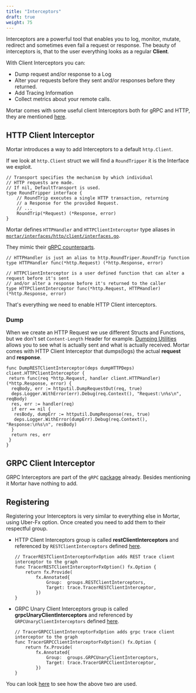 ```yaml
---
title: "Interceptors"
draft: true
weight: 75
---
```


Interceptors are a powerful tool that enables you to log, monitor, mutate, redirect and sometimes even fail a request or response.
The beauty of interceptors is, that to the user everything looks as a regular **Client**.

With Client Interceptors you can:

* Dump request and/or response to a Log
* Alter your requests before they sent and/or responses before they returned.
* Add Tracing Information
* Collect metrics about your remote calls.

Mortar comes with some useful client Interceptors both for gRPC and HTTP, they are mentioned [here](/middleware).

## HTTP Client Interceptor

Mortar introduces a way to add Interceptors to a default `http.Client`.

If we look at `http.Client` struct we will find a `RoundTripper` it is the Interface we exploit.

```golang
// Transport specifies the mechanism by which individual
// HTTP requests are made.
// If nil, DefaultTransport is used.
type RoundTripper interface {
    // RoundTrip executes a single HTTP transaction, returning
    // a Response for the provided Request.
    // ...
    RoundTrip(*Request) (*Response, error)
}
```

Mortar defines `HTTPHandler` and `HTTPClientInterceptor` type aliases in [`mortar/interfaces/http/client/interfaces.go`](https://github.com/go-masonry/mortar/blob/master/interfaces/http/client/interfaces.go).

They mimic their [gRPC counterparts](https://pkg.go.dev/google.golang.org/grpc#UnaryClientInterceptor).

```golang
// HTTPHandler is just an alias to http.RoundTriper.RoundTrip function
type HTTPHandler func(*http.Request) (*http.Response, error)

// HTTPClientInterceptor is a user defined function that can alter a request before it's sent
// and/or alter a response before it's returned to the caller
type HTTPClientInterceptor func(*http.Request, HTTPHandler) (*http.Response, error)
```

That's everything we need to enable HTTP Client interceptors.

### Dump

When we create an HTTP Request we use different Structs and Functions, but we don't set `Content-Length` Header for example.
[Dumping Utilities](https://golang.org/pkg/net/http/httputil/#DumpRequest) allows you to see what is actually sent and what is actually received.
Mortar comes with HTTP Client Interceptor that dumps(logs) the actual **request** and **response**.

```golang
func DumpRESTClientInterceptor(deps dumpHTTPDeps) client.HTTPClientInterceptor {
 return func(req *http.Request, handler client.HTTPHandler) (*http.Response, error) {
  reqBody, err := httputil.DumpRequestOut(req, true)
  deps.Logger.WithError(err).Debug(req.Context(), "Request:\n%s\n", reqBody)
  res, err := handler(req)
  if err == nil {
   resBody, dumpErr := httputil.DumpResponse(res, true)
   deps.Logger.WithError(dumpErr).Debug(req.Context(), "Response:\n%s\n", resBody)
  }
  return res, err
 }
}
```

## GRPC Client Interceptor

GRPC Interceptors are part of the `gRPC` [package](https://pkg.go.dev/google.golang.org/grpc#UnaryClientInterceptor) already.
Besides mentioning it Mortar have nothing to add.

## Registering

Registering your Interceptors is very similar to everything else in Mortar, using Uber-Fx option.
Once created you need to add them to their respectful group.

* HTTP Client Interceptors group is called **restClientInterceptors** and referenced by `RESTClientInterceptors` defined [here](https://pkg.go.dev/github.com/go-masonry/mortar/providers/groups).

    ```golang
    // TracerRESTClientInterceptorFxOption adds REST trace client interceptor to the graph
    func TracerRESTClientInterceptorFxOption() fx.Option {
        return fx.Provide(
            fx.Annotated{
                Group:  groups.RESTClientInterceptors,
                Target: trace.TracerRESTClientInterceptor,
            })
    }
    ```

* GRPC Unary Client Interceptors group is called **grpcUnaryClientInterceptors** and referenced by `GRPCUnaryClientInterceptors` defined [here](https://pkg.go.dev/github.com/go-masonry/mortar/providers/groups).

    ```golang
    // TracerGRPCClientInterceptorFxOption adds grpc trace client interceptor to the graph
    func TracerGRPCClientInterceptorFxOption() fx.Option {
        return fx.Provide(
            fx.Annotated{
                Group:  groups.GRPCUnaryClientInterceptors,
                Target: trace.TracerGRPCClientInterceptor,
            })
    }
    ```

You can look [here](https://github.com/go-masonry/mortar-demo/blob/master/workshop/app/mortar/http.go#L8) to see how the above two are used.
